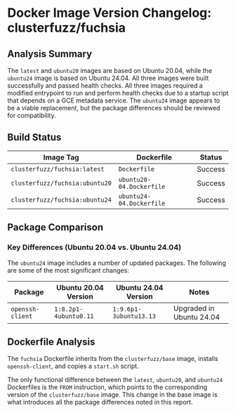 # Docker Image Version Changelog: clusterfuzz/fuchsia


## Analysis Summary

The `latest` and `ubuntu20` images are based on Ubuntu 20.04, while the `ubuntu24` image is based on Ubuntu 24.04. All three images were built successfully and passed health checks. All three images required a modified entrypoint to run and perform health checks due to a startup script that depends on a GCE metadata service. The `ubuntu24` image appears to be a viable replacement, but the package differences should be reviewed for compatibility.

## Build Status

| Image Tag                       | Dockerfile               | Status  |
| ------------------------------- | ------------------------ | ------- |
| `clusterfuzz/fuchsia:latest`  | `Dockerfile`             | Success |
| `clusterfuzz/fuchsia:ubuntu20`| `ubuntu20-04.Dockerfile` | Success |
| `clusterfuzz/fuchsia:ubuntu24`| `ubuntu24-04.Dockerfile` | Success |

## Package Comparison

### Key Differences (Ubuntu 20.04 vs. Ubuntu 24.04)

The `ubuntu24` image includes a number of updated packages. The following are some of the most significant changes:

| Package                 | Ubuntu 20.04 Version | Ubuntu 24.04 Version | Notes                               |
| ----------------------- | -------------------- | -------------------- | ----------------------------------- |
| `openssh-client`        | `1:8.2p1-4ubuntu0.11` | `1:9.6p1-3ubuntu13.13` | Upgraded in Ubuntu 24.04            |

## Dockerfile Analysis

The `fuchsia` Dockerfile inherits from the `clusterfuzz/base` image, installs `openssh-client`, and copies a `start.sh` script.

The only functional difference between the `latest`, `ubuntu20`, and `ubuntu24` Dockerfiles is the `FROM` instruction, which points to the corresponding version of the `clusterfuzz/base` image. This change in the base image is what introduces all the package differences noted in this report.
